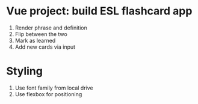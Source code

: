 # Vue project: build ESL flashcard app
1. Render phrase and definition
2. Flip between the two
3. Mark as learned
4. Add new cards via input

# Styling
1. Use font family from local drive
2. Use flexbox for positioning

